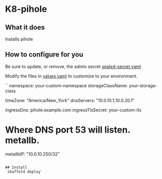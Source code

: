 # K8-pihole

## What it does
Installs pihole 

## How to configure for you
Be sure to update, or remove, the admin secret [sealed-secret.yaml](helm/templates/sealed-secret.yaml)

Modify the files in [values.yaml](helm/values.yaml) to customize to your environment.  

``
namespace: your-custom-namespace
storageClassName: your-storage-class

timeZone: "America/New_York"
dnsServers: "10.0.10.1;10.0.20.1"

ingressDns: pihole.example.com
ingressTlsSecret: your-custom-tls

# Where DNS port 53 will listen.  metallb.
metallbIP: "10.0.10.250/32"
```

## Install
`skaffold deploy`

